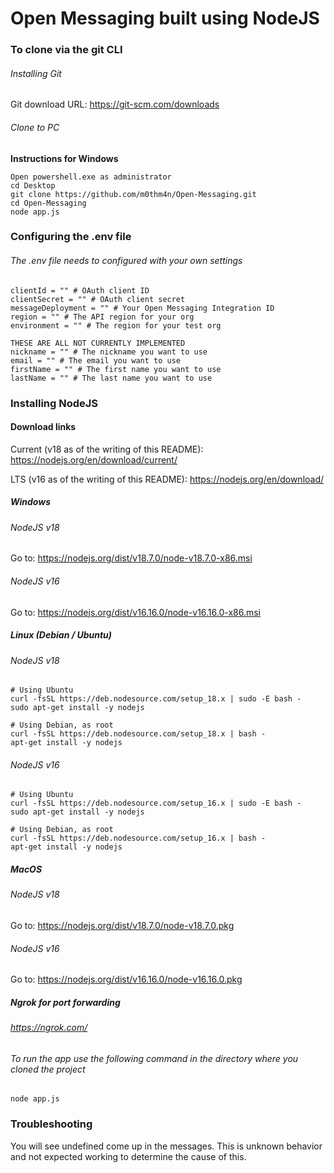 # Open Messaging built using NodeJS

### To clone via the git CLI
###### Installing Git
Git download URL: https://git-scm.com/downloads

###### Clone to PC
**Instructions for Windows**
```
Open powershell.exe as administrator
cd Desktop
git clone https://github.com/m0thm4n/Open-Messaging.git
cd Open-Messaging
node app.js
```

### Configuring the .env file
###### The .env file needs to configured with your own settings
```
clientId = "" # OAuth client ID
clientSecret = "" # OAuth client secret
messageDeployment = "" # Your Open Messaging Integration ID
region = "" # The API region for your org
environment = "" # The region for your test org

THESE ARE ALL NOT CURRENTLY IMPLEMENTED
nickname = "" # The nickname you want to use
email = "" # The email you want to use
firstName = "" # The first name you want to use
lastName = "" # The last name you want to use
```

### Installing NodeJS

#### Download links
Current (v18 as of the writing of this README): https://nodejs.org/en/download/current/

LTS (v16 as of the writing of this README): https://nodejs.org/en/download/

##### Windows

###### NodeJS v18
Go to: https://nodejs.org/dist/v18.7.0/node-v18.7.0-x86.msi

###### NodeJS v16
Go to: https://nodejs.org/dist/v16.16.0/node-v16.16.0-x86.msi

##### Linux (Debian / Ubuntu)

###### NodeJS v18
```
# Using Ubuntu
curl -fsSL https://deb.nodesource.com/setup_18.x | sudo -E bash -
sudo apt-get install -y nodejs

# Using Debian, as root
curl -fsSL https://deb.nodesource.com/setup_18.x | bash -
apt-get install -y nodejs
```

###### NodeJS v16
```
# Using Ubuntu
curl -fsSL https://deb.nodesource.com/setup_16.x | sudo -E bash -
sudo apt-get install -y nodejs

# Using Debian, as root
curl -fsSL https://deb.nodesource.com/setup_16.x | bash -
apt-get install -y nodejs
```

##### MacOS

###### NodeJS v18
Go to: https://nodejs.org/dist/v18.7.0/node-v18.7.0.pkg

###### NodeJS v16
Go to: https://nodejs.org/dist/v16.16.0/node-v16.16.0.pkg

##### Ngrok for port forwarding

###### https://ngrok.com/

###### To run the app use the following command in the directory where you cloned the project

```node app.js```

### Troubleshooting

You will see undefined come up in the messages. This is unknown behavior and not expected working to determine the cause of this.
